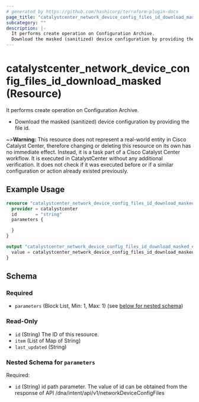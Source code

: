 ```yaml
---
# generated by https://github.com/hashicorp/terraform-plugin-docs
page_title: "catalystcenter_network_device_config_files_id_download_masked Resource - terraform-provider-catalystcenter"
subcategory: ""
description: |-
  It performs create operation on Configuration Archive.
  Download the masked (sanitized) device configuration by providing the file id.
---
```


# catalystcenter_network_device_config_files_id_download_masked (Resource)

It performs create operation on Configuration Archive.

- Download the masked (sanitized) device configuration by providing the file id.

~>**Warning:**
This resource does not represent a real-world entity in Cisco Catalyst Center, therefore changing or deleting this resource on its own has no immediate effect.
Instead, it is a task part of a Cisco Catalyst Center workflow. It is executed in CatalystCenter without any additional verification. It does not check if it was executed before or if a similar configuration or action already existed previously.


## Example Usage

```terraform
resource "catalystcenter_network_device_config_files_id_download_masked" "example" {
  provider = catalystcenter
  id       = "string"
  parameters {

  }
}

output "catalystcenter_network_device_config_files_id_download_masked_example" {
  value = catalystcenter_network_device_config_files_id_download_masked.example
}
```

<!-- schema generated by tfplugindocs -->
## Schema

### Required

- `parameters` (Block List, Min: 1, Max: 1) (see [below for nested schema](#nestedblock--parameters))

### Read-Only

- `id` (String) The ID of this resource.
- `item` (List of Map of String)
- `last_updated` (String)

<a id="nestedblock--parameters"></a>
### Nested Schema for `parameters`

Required:

- `id` (String) id path parameter. The value of id can be obtained from the response of API /dna/intent/api/v1/networkDeviceConfigFiles
